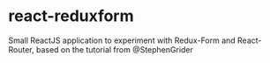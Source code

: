 # react-reduxform
Small ReactJS application to experiment with Redux-Form and React-Router, based on the tutorial from @StephenGrider
